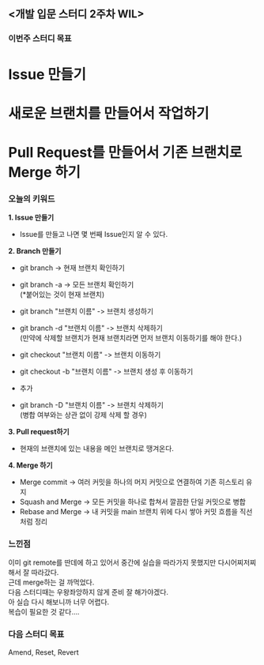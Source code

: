 ## <개발 입문 스터디 2주차 WIL>

### 이번주 스터디 목표
# Issue 만들기
# 새로운 브랜치를 만들어서 작업하기
# Pull Request를 만들어서 기존 브랜치로 Merge 하기

### 오늘의 키워드


**1. Issue 만들기**
- Issue를 만들고 나면 몇 번째 Issue인지 알 수 있다.

**2. Branch 만들기**
- git branch -> 현재 브랜치 확인하기
- git branch -a -> 모든 브랜치 확인하기  
(*붙어있는 것이 현재 브랜치)
- git branch "브랜치 이름" -> 브랜치 생성하기
- git branch -d "브랜치 이름" -> 브랜치 삭제하기  
(만약에 삭제할 브랜치가 현재 브랜치라면 먼저 브랜치 이동하기를 해야 한다.)
- git checkout "브랜치 이름" -> 브랜치 이동하기
- git checkout -b "브랜치 이름" -> 브랜치 생성 후 이동하기  
  
- 추가
- git branch -D "브랜치 이름" -> 브랜치 삭제하기  
(병합 여부와는 상관 없이 강제 삭제 할 경우)

**3. Pull request하기**
- 현재의 브랜치에 있는 내용을 메인 브랜치로 땡겨온다.

**4. Merge 하기**
- Merge commit -> 여러 커밋을 하나의 머지 커밋으로 연결하여 기존 히스토리 유지
- Squash and Merge -> 모든 커밋을 하나로 합쳐서 깔끔한 단일 커밋으로 병합
- Rebase and Merge -> 내 커밋을 main 브랜치 위에 다시 쌓아 커밋 흐름을 직선처럼 정리


### 느낀점
이미 git remote를 딴데에 하고 있어서 중간에 실습을 따라가지 못했지만 다시어찌저찌해서 잘 따라갔다.   
근데 merge하는 걸 까먹었다.   
다음 스터디때는 우왕좌앙하지 않게 준비 잘 해가야겠다.  
아 실습 다시 해보니까 너무 어렵다.  
복습이 필요한 것 같다....  

### 다음 스터디 목표
Amend, Reset, Revert